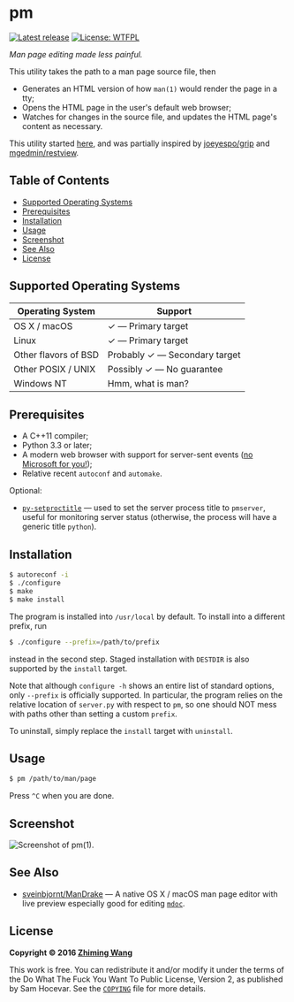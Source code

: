 # pm

[![Latest release](https://img.shields.io/github/release/zmwangx/pm.svg)](https://github.com/zmwangx/pm/releases/latest)
[![License: WTFPL](https://img.shields.io/badge/license-WTFPL-blue.svg)](COPYING)

*Man page editing made less painful.*

This utility takes the path to a man page source file, then

- Generates an HTML version of how `man(1)` would render the page in a tty;
- Opens the HTML page in the user's default web browser;
- Watches for changes in the source file, and updates the HTML page's content
  as necessary.

This utility started
[here](https://github.com/jarun/googler/pull/109#issuecomment-223862199), and
was partially inspired by [joeyespo/grip](https://github.com/joeyespo/grip) and
[mgedmin/restview](https://github.com/mgedmin/restview).

<!-- START doctoc generated TOC please keep comment here to allow auto update -->
<!-- DON'T EDIT THIS SECTION, INSTEAD RE-RUN doctoc TO UPDATE -->

## Table of Contents

- [Supported Operating Systems](#supported-operating-systems)
- [Prerequisites](#prerequisites)
- [Installation](#installation)
- [Usage](#usage)
- [Screenshot](#screenshot)
- [See Also](#see-also)
- [License](#license)

<!-- END doctoc generated TOC please keep comment here to allow auto update -->

## Supported Operating Systems

| Operating System | Support |
| --- | --- |
| OS X / macOS | ✓ — Primary target |
| Linux | ✓ — Primary target |
| Other flavors of BSD | Probably ✓ — Secondary target |
| Other POSIX / UNIX | Possibly ✓ — No guarantee |
| Windows NT | Hmm, what is man? |

## Prerequisites

- A C++11 compiler;
- Python 3.3 or later;
- A modern web browser with support for server-sent events
  ([no Microsoft for you!](http://caniuse.com/#feat=eventsource));
- Relative recent `autoconf` and `automake`.

Optional:

- [`py-setproctitle`](https://github.com/dvarrazzo/py-setproctitle) — used to
  set the server process title to `pmserver`, useful for monitoring server
  status (otherwise, the process will have a generic title `python`).

## Installation

```bash
$ autoreconf -i
$ ./configure
$ make
$ make install
```

The program is installed into `/usr/local` by default. To install into a
different prefix, run

```bash
$ ./configure --prefix=/path/to/prefix
```

instead in the second step. Staged installation with `DESTDIR` is also
supported by the `install` target.

Note that although `configure -h` shows an entire list of standard options,
only `--prefix` is officially supported. In particular, the program relies on
the relative location of `server.py` with respect to `pm`, so one should NOT
mess with paths other than setting a custom `prefix`.

To uninstall, simply replace the `install` target with `uninstall`.

## Usage

```bash
$ pm /path/to/man/page
```

Press `^C` when you are done.

## Screenshot

![Screenshot of `pm(1)`.](https://i.imgur.com/emPAatA.png)

## See Also

- [sveinbjornt/ManDrake](https://github.com/sveinbjornt/ManDrake) — A native OS
  X / macOS man page editor with live preview especially good for editing
  [`mdoc`](http://mdocml.bsd.lv/man/mdoc.7.html).

## License

**Copyright © 2016 <a href="mailto:zmwangx@gmail.com">Zhiming Wang</a>**

This work is free. You can redistribute it and/or modify it under the terms of
the Do What The Fuck You Want To Public License, Version 2, as published by Sam
Hocevar. See the [`COPYING`](COPYING) file for more details.
